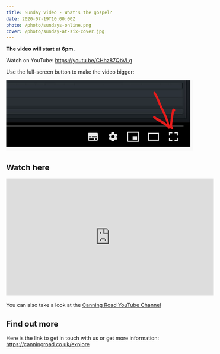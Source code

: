 ```yaml
---
title: Sunday video - What's the gospel?
date: 2020-07-19T10:00:00Z
photo: /photo/sundays-online.png
cover: /photo/sunday-at-six-cover.jpg
---
```


**The video will start at 6pm.**

Watch on YouTube: <https://youtu.be/CHhz87QbVLg>

Use the full-screen button to make the video bigger:

<img class="fn cb ma0" alt="Full screen button" src="/photo/full-screen-video.png">

## Watch here

<iframe width="560" height="315" src="https://www.youtube.com/embed/CHhz87QbVLg" frameborder="0" allow="accelerometer; autoplay; encrypted-media; gyroscope; picture-in-picture" allowfullscreen></iframe>

You can also take a look at the [Canning Road YouTube Channel](
https://www.youtube.com/channel/UCLlyMMvV26OndAy_ep7gv4A)

## Find out more

Here is the link to get in touch with us or get more information: <https://canningroad.co.uk/explore>
